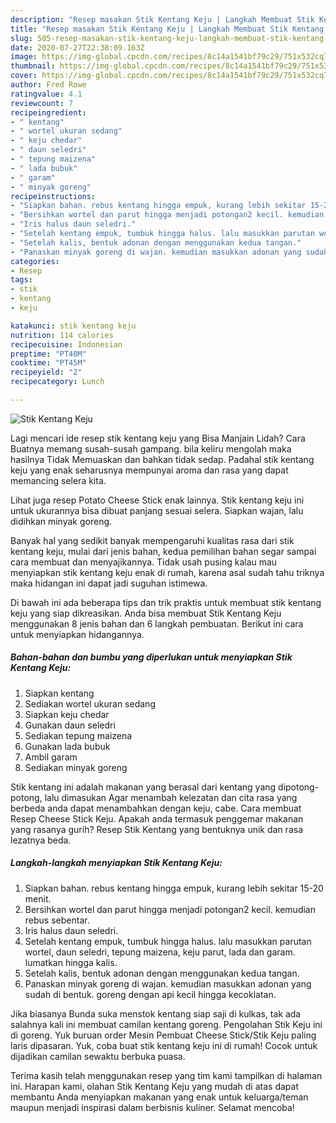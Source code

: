 ```yaml
---
description: "Resep masakan Stik Kentang Keju | Langkah Membuat Stik Kentang Keju Yang Bisa Manjain Lidah"
title: "Resep masakan Stik Kentang Keju | Langkah Membuat Stik Kentang Keju Yang Bisa Manjain Lidah"
slug: 505-resep-masakan-stik-kentang-keju-langkah-membuat-stik-kentang-keju-yang-bisa-manjain-lidah
date: 2020-07-27T22:38:09.163Z
image: https://img-global.cpcdn.com/recipes/8c14a1541bf79c29/751x532cq70/stik-kentang-keju-foto-resep-utama.jpg
thumbnail: https://img-global.cpcdn.com/recipes/8c14a1541bf79c29/751x532cq70/stik-kentang-keju-foto-resep-utama.jpg
cover: https://img-global.cpcdn.com/recipes/8c14a1541bf79c29/751x532cq70/stik-kentang-keju-foto-resep-utama.jpg
author: Fred Rowe
ratingvalue: 4.1
reviewcount: 7
recipeingredient:
- " kentang"
- " wortel ukuran sedang"
- " keju chedar"
- " daun seledri"
- " tepung maizena"
- " lada bubuk"
- " garam"
- " minyak goreng"
recipeinstructions:
- "Siapkan bahan. rebus kentang hingga empuk, kurang lebih sekitar 15-20 menit."
- "Bersihkan wortel dan parut hingga menjadi potongan2 kecil. kemudian rebus sebentar."
- "Iris halus daun seledri."
- "Setelah kentang empuk, tumbuk hingga halus. lalu masukkan parutan wortel, daun seledri, tepung maizena, keju parut, lada dan garam. lumatkan hingga kalis."
- "Setelah kalis, bentuk adonan dengan menggunakan kedua tangan."
- "Panaskan minyak goreng di wajan. kemudian masukkan adonan yang sudah di bentuk. goreng dengan api kecil hingga kecoklatan."
categories:
- Resep
tags:
- stik
- kentang
- keju

katakunci: stik kentang keju 
nutrition: 114 calories
recipecuisine: Indonesian
preptime: "PT40M"
cooktime: "PT45M"
recipeyield: "2"
recipecategory: Lunch

---
```



![Stik Kentang Keju](https://img-global.cpcdn.com/recipes/8c14a1541bf79c29/751x532cq70/stik-kentang-keju-foto-resep-utama.jpg)

Lagi mencari ide resep stik kentang keju yang Bisa Manjain Lidah? Cara Buatnya memang susah-susah gampang. bila keliru mengolah maka hasilnya Tidak Memuaskan dan bahkan tidak sedap. Padahal stik kentang keju yang enak seharusnya mempunyai aroma dan rasa yang dapat memancing selera kita.

Lihat juga resep Potato Cheese Stick enak lainnya. Stik kentang keju ini untuk ukurannya bisa dibuat panjang sesuai selera. Siapkan wajan, lalu didihkan minyak goreng.

Banyak hal yang sedikit banyak mempengaruhi kualitas rasa dari stik kentang keju, mulai dari jenis bahan, kedua pemilihan bahan segar sampai cara membuat dan menyajikannya. Tidak usah pusing kalau mau menyiapkan stik kentang keju enak di rumah, karena asal sudah tahu triknya maka hidangan ini dapat jadi suguhan istimewa.


Di bawah ini ada beberapa tips dan trik praktis untuk membuat stik kentang keju yang siap dikreasikan. Anda bisa membuat Stik Kentang Keju menggunakan 8 jenis bahan dan 6 langkah pembuatan. Berikut ini cara untuk menyiapkan hidangannya.

<!--inarticleads1-->

##### Bahan-bahan dan bumbu yang diperlukan untuk menyiapkan Stik Kentang Keju:

1. Siapkan  kentang
1. Sediakan  wortel ukuran sedang
1. Siapkan  keju chedar
1. Gunakan  daun seledri
1. Sediakan  tepung maizena
1. Gunakan  lada bubuk
1. Ambil  garam
1. Sediakan  minyak goreng


Stik kentang ini adalah makanan yang berasal dari kentang yang dipotong-potong, lalu dimasukan Agar menambah kelezatan dan cita rasa yang berbeda anda dapat menambahkan dengan keju, cabe. Cara membuat Resep Cheese Stick Keju. Apakah anda termasuk penggemar makanan yang rasanya gurih? Resep Stik Kentang yang bentuknya unik dan rasa lezatnya beda. 

<!--inarticleads2-->

##### Langkah-langkah menyiapkan Stik Kentang Keju:

1. Siapkan bahan. rebus kentang hingga empuk, kurang lebih sekitar 15-20 menit.
1. Bersihkan wortel dan parut hingga menjadi potongan2 kecil. kemudian rebus sebentar.
1. Iris halus daun seledri.
1. Setelah kentang empuk, tumbuk hingga halus. lalu masukkan parutan wortel, daun seledri, tepung maizena, keju parut, lada dan garam. lumatkan hingga kalis.
1. Setelah kalis, bentuk adonan dengan menggunakan kedua tangan.
1. Panaskan minyak goreng di wajan. kemudian masukkan adonan yang sudah di bentuk. goreng dengan api kecil hingga kecoklatan.


Jika biasanya Bunda suka menstok kentang siap saji di kulkas, tak ada salahnya kali ini membuat camilan kentang goreng. Pengolahan Stik Keju ini di goreng. Yuk buruan order Mesin Pembuat Cheese Stick/Stik Keju paling laris dipasaran. Yuk, coba buat stik kentang keju ini di rumah! Cocok untuk dijadikan camilan sewaktu berbuka puasa. 

Terima kasih telah menggunakan resep yang tim kami tampilkan di halaman ini. Harapan kami, olahan Stik Kentang Keju yang mudah di atas dapat membantu Anda menyiapkan makanan yang enak untuk keluarga/teman maupun menjadi inspirasi dalam berbisnis kuliner. Selamat mencoba!
